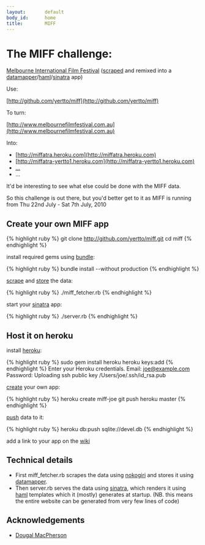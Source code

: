 ```yaml
---
layout:       default
body_id:      home
title:        MIFF
---
```


# The MIFF challenge:

[Melbourne International Film Festival](http://www.melbournefilmfestival.com.au) ([scraped](http://nokogiri.org) and remixed into a [datamapper](http://datamapper.org/docs)/[haml](http://haml-lang.com/tutorial.html)/[sinatra](http://www.sinatrarb.com/intro.html) app)

Use:

  [http://github.com/yertto/miff](http://github.com/yertto/miff)

To turn:

  [http://www.melbournefilmfestival.com.au](http://www.melbournefilmfestival.com.au)

Into:
 * [http://miffatra.heroku.com](http://miffatra.heroku.com)
 * [http://miffatra-yertto1.heroku.com](http://miffatra-yertto1.heroku.com)
 * [...](http://wiki.github.com/yertto/miff/)
 * ...
  
It'd be interesting to see what else could be done with the MIFF data.

So this challenge is out there, but you'd better get to it
as MIFF is running from Thu 22nd July - Sat 7th July, 2010


## Create your own MIFF app

{% highlight ruby %}
git clone http://github.com/yertto/miff.git
cd miff
{% endhighlight %}

install required gems using [bundle](http://gembundler.com/bundle_install.html):

{% highlight ruby %}
bundle install --without production
{% endhighlight %}

[scrape](http://nokogiri.org) and [store](http://datamapper.org/docs) the data:

{% highlight ruby %}
./miff_fetcher.rb
{% endhighlight %}

start your [sinatra](http://www.sinatrarb.com/intro.html) app:

{% highlight ruby %}
./server.rb
{% endhighlight %}


## Host it on heroku

install [heroku](http://docs.heroku.com/heroku-command#installation):

{% highlight ruby %}
sudo gem install heroku
heroku keys:add
{% endhighlight %}
Enter your Heroku credentials.
Email: joe@example.com
Password: 
Uploading ssh public key /Users/joe/.ssh/id_rsa.pub


[create](http://docs.heroku.com/creating-apps) your own app:

{% highlight ruby %}
heroku create miff-joe
git push heroku master
{% endhighlight %}

[push](http://docs.heroku.com/taps#import-push-to-heroku) data to it:

{% highlight ruby %}
heroku db:push sqlite://devel.db
{% endhighlight %}

add a link to your app on the [wiki](http://wiki.github.com/yertto/miff/)


## Technical details

* First miff_fetcher.rb scrapes the data using [nokogiri](http://nokogiri.org) and
  stores it using [datamapper](http://datamapper.org/docs).
* Then server.rb serves the data using [sinatra](http://www.sinatrarb.com/intro.html), which
  renders it using [haml](http://haml-lang.com/tutorial.html) templates which it
  (mostly) generates at startup.  (NB. this means the entire website can be generated from
  very few lines of code)


## Acknowledgements

* [Dougal MacPherson](http://github.com/dougalmacpherson)

